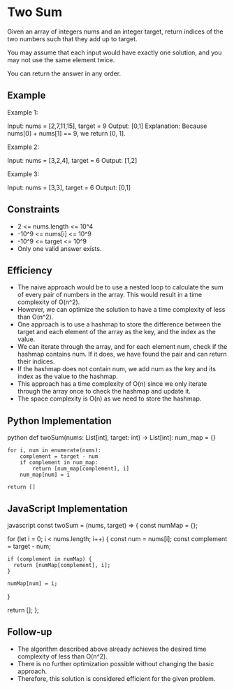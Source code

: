 # Two Sum

Given an array of integers nums and an integer target, return indices of the two numbers such that they add up to target.

You may assume that each input would have exactly one solution, and you may not use the same element twice.

You can return the answer in any order.

## Example


Example 1:

Input: nums = [2,7,11,15], target = 9
Output: [0,1]
Explanation: Because nums[0] + nums[1] == 9, we return [0, 1].

Example 2:

Input: nums = [3,2,4], target = 6
Output: [1,2]

Example 3:

Input: nums = [3,3], target = 6
Output: [0,1]


## Constraints

- 2 <= nums.length <= 10^4
- -10^9 <= nums[i] <= 10^9
- -10^9 <= target <= 10^9
- Only one valid answer exists.

## Efficiency
- The naive approach would be to use a nested loop to calculate the sum of every pair of numbers in the array. This would result in a time complexity of O(n^2).
- However, we can optimize the solution to have a time complexity of less than O(n^2).
- One approach is to use a hashmap to store the difference between the target and each element of the array as the key, and the index as the value.
- We can iterate through the array, and for each element num, check if the hashmap contains num. If it does, we have found the pair and can return their indices.
- If the hashmap does not contain num, we add num as the key and its index as the value to the hashmap.
- This approach has a time complexity of O(n) since we only iterate through the array once to check the hashmap and update it.
- The space complexity is O(n) as we need to store the hashmap.

## Python Implementation
python
def twoSum(nums: List[int], target: int) -> List[int]:
    num_map = {}

    for i, num in enumerate(nums):
        complement = target - num
        if complement in num_map:
            return [num_map[complement], i]
        num_map[num] = i

    return []


## JavaScript Implementation
javascript
const twoSum = (nums, target) => {
  const numMap = {};

  for (let i = 0; i < nums.length; i++) {
    const num = nums[i];
    const complement = target - num;

    if (complement in numMap) {
      return [numMap[complement], i];
    }

    numMap[num] = i;
  }

  return [];
};


## Follow-up
- The algorithm described above already achieves the desired time complexity of less than O(n^2).
- There is no further optimization possible without changing the basic approach.
- Therefore, this solution is considered efficient for the given problem.

